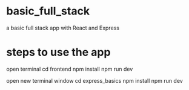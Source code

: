 # basic_full_stack
a basic full stack app with React and Express
# steps to use the app
open terminal
cd frontend
npm install
npm run dev

open new terminal window
cd express_basics
npm install
npm run dev
